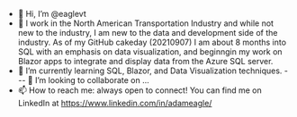 - 👋 Hi, I’m @eaglevt
- 👀 I work in the North American Transportation Industry and while not new to the industry, I am new to the data and development side of the industry.  As of my GitHub cakeday (20210907) I am about 8 months into SQL with an emphasis on data visualization, and beginngin my work on Blazor apps to integrate and display data from the Azure SQL server.
- 🌱 I’m currently learning SQL, Blazor, and Data Visualization techniques.
--- 💞️ I’m looking to collaborate on ...
- 📫 How to reach me:  always open to connect!  You can find me on LinkedIn at https://www.linkedin.com/in/adameagle/

<!---
eaglevt/eaglevt is a ✨ special ✨ repository because its `README.md` (this file) appears on your GitHub profile.
You can click the Preview link to take a look at your changes.
--->
